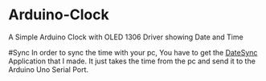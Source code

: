 # Arduino-Clock
A Simple Arduino Clock with OLED 1306 Driver showing Date and Time

#Sync
In order to sync the time with your pc, You have to get the [DateSync](https://github.com/user/repo/blob/branch/other_file.md) Application that I made. It just takes the time from the pc and send it to the Arduino Uno Serial Port.


